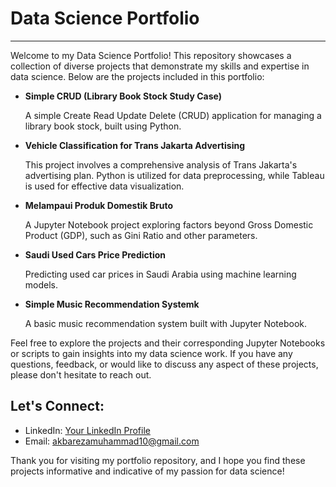 # Data Science Portfolio
---
Welcome to my Data Science Portfolio! This repository showcases a collection of diverse projects that demonstrate my skills and expertise in data science. Below are the projects included in this portfolio:

- **Simple CRUD (Library Book Stock Study Case)**
 
  A simple Create Read Update Delete (CRUD) application for managing a library book stock, built using Python.

- **Vehicle Classification for Trans Jakarta Advertising**
 
  This project involves a comprehensive analysis of Trans Jakarta's advertising plan. Python is utilized for data preprocessing, while Tableau is used for effective data visualization.

- **Melampaui Produk Domestik Bruto**
  
  A Jupyter Notebook project exploring factors beyond Gross Domestic Product (GDP), such as Gini Ratio and other parameters.

- **Saudi Used Cars Price Prediction**
  
  Predicting used car prices in Saudi Arabia using machine learning models.

- **Simple Music Recommendation Systemk**
  
  A basic music recommendation system built with Jupyter Notebook.

Feel free to explore the projects and their corresponding Jupyter Notebooks or scripts to gain insights into my data science work. If you have any questions, feedback, or would like to discuss any aspect of these projects, please don't hesitate to reach out.

## Let's Connect:
- LinkedIn: [Your LinkedIn Profile](https://www.linkedin.com/in/yourusername)
- Email: akbarezamuhammad10@gmail.com

Thank you for visiting my portfolio repository, and I hope you find these projects informative and indicative of my passion for data science!